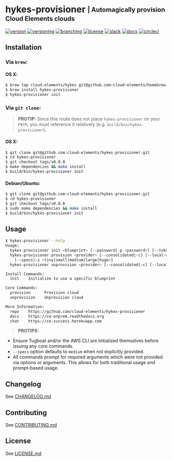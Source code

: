 # hykes-provisioner <sub><sup>| Automagically provision Cloud Elements clouds</sup></sub>
[![version](http://img.shields.io/badge/version-v0.0.0-blue.svg)](CHANGELOG.md)
[![versioning](http://img.shields.io/badge/versioning-semver-blue.svg)](http://semver.org/)
[![branching](http://img.shields.io/badge/branching-github%20flow-blue.svg)](https://guides.github.com/introduction/flow/)
[![license](http://img.shields.io/badge/license-apache-blue.svg)](LICENSE.md)
[![slack](http://img.shields.io/badge/slack-join-blue.svg)](https://ce-success.herokuapp.com/)
[![docs](http://img.shields.io/badge/docs-read-blue.svg)](https://ce-onprem.readthedocs.org)
[![circleci](https://circleci.com/gh/cloud-elements/hykes-provisioner.svg?style=shield&circle-token=2d35151de096fc8262c228fdd111b85b2bc0f5f9)](https://circleci.com/gh/cloud-elements/hykes-provisioner)

## Installation

### Via `brew`:

#### OS X:

```bash
$ brew tap cloud-elements/hykes git@github.com:cloud-elements/homebrew-hykes.git
$ brew install hykes-provisioner
$ hykes-provisioner init
```

### Via `git clone`:

> __PROTIP:__ Since this route does not place `hykes-provisioner` on your `PATH`, you must reference
it relatively (e.g. `build/bin/hykes-provisioner`).

#### OS X:

```bash
$ git clone git@github.com:cloud-elements/hykes-provisioner.git
$ cd hykes-provisioner
$ git checkout tags/v0.0.0
$ make dependencies && make install
$ build/bin/hykes-provisioner init
```

#### Debian/Ubuntu:

```bash
$ git clone git@github.com:cloud-elements/hykes-provisioner.git
$ cd hykes-provisioner
$ git checkout tags/v0.0.0
$ sudo make dependencies && make install
$ build/bin/hykes-provisioner init
```

## Usage

```bash
$ hykes-provisioner --help
Usage:
  hykes-provisioner init <blueprint> [--password|-p <password>] [--token|-t <token>]
  hykes-provisioner provision <provider> [--consolidated|-c] [--local-dns|-l]
    [--specs|-s <tiny|small|medium|large|huge>]
  hykes-provisioner unprovision <provider> [--consolidated|-c] [--local-dns|-l]

Install Commands:
  init    Initialize to use a specific blueprint

Core Commands:
  provision      Provision cloud
  unprovision    Unprovision cloud

More Information:
  repo    https://github.com/cloud-elements/hykes-provisioner
  docs    https://ce-onprem.readthedocs.org
  chat    https://ce-success.herokuapp.com
```

> __PROTIPS:__
* Ensure Tugboat and/or the AWS CLI are initialized themselves before issuing any core commands.
* `--specs` option defaults to `medium` when not explicitly provided.
* All commands prompt for required arguments which were not provided via options or arguments. This
allows for both traditional usage and prompt-based usage.

## Changelog

See [CHANGELOG.md](CHANGELOG.md)

## Contributing

See [CONTRIBUTING.md](CONTRIBUTING.md)

## License

See [LICENSE.md](LICENSE.md)
